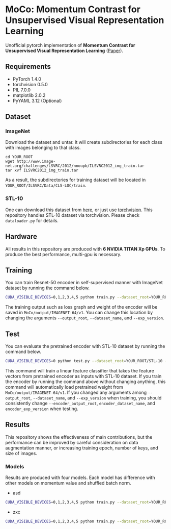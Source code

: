 # MoCo: Momentum Contrast for Unsupervised Visual Representation Learning
Unofficial pytorch implementation of __Momentum Contrast for Unsupervised Visual Representation Learning__ ([Paper](https://arxiv.org/abs/1911.05722)).  

## Requirements  
- PyTorch 1.4.0
- torchvision 0.5.0
- PIL 7.0.0
- matplotlib 2.0.2
- PyYAML 3.12 (Optional)  

## Dataset  
### ImageNet  
Download the dataset and untar. It will create subdirectories for each class with images belonging to that class.   
``` 
cd YOUR_ROOT  
wget http://www.image-net.org/challenges/LSVRC/2012/nnoupb/ILSVRC2012_img_train.tar  
tar xvf ILSVRC2012_img_train.tar  
```  
As a result, the subdirectories for training dataset will be located in ```YOUR_ROOT/ILSVRC/Data/CLS-LOC/train```.

### STL-10  
One can download this dataset from [here](http://ai.stanford.edu/~acoates/stl10/), or just use [torchvision](https://pytorch.org/docs/stable/torchvision/datasets.html). This repository handles STL-10 dataset via torchvision. Please check ```dataloader.py``` for details.

## Hardware  
All results in this repository are produced with __6 NVIDIA TITAN Xp GPUs__. To produce the best performance, multi-gpu is necessary.
  
## Training  
You can train Resnet-50 encoder in self-supervised manner with ImageNet dataset by running the command below.
```bash
CUDA_VISIBLE_DEVICES=0,1,2,3,4,5 python train.py --dataset_root=YOUR_ROOT/ILSVRC/Data/CLS-LOC/train --shuffle_bn --save_config 
```
The training output such as loss graph and weight of the encoder will be saved in ```MoCo/output/IMAGENET-64/v1```. You can change this location by changing the arguments ```--output_root```, ```--dataset_name```, and ```--exp_version```.

## Test  
You can evaluate the pretrained encoder with STL-10 dataset by running the command below.
```bash
CUDA_VISIBLE_DEVICES=0 python test.py --dataset_root=YOUR_ROOT/STL-10 --load_pretrained_epoch=100
```
This command will train a linear feature classifier that takes the feature vectors from pretrained encoder as inputs with STL-10 dataset. If you train the encoder by running the command above without changing anything, this command will automatically load pretrained weight from ```MoCo/output/IMAGENET-64/v1```. If you changed any arguments among ```--output_root```, ```--dataset_name```, and ```--exp_version``` when training, you should consistently change ```--encoder_output_root```, ```encoder_dataset_name```, and ```encoder_exp_version``` when testing.

## Results
This repository shows the effectiveness of main contributions, but the performance can be improved by careful consideration on data augmentation manner, or increasing training epoch, number of keys, and size of images.  

### Models
Results are produced with four models. Each model has difference with other models on momentum value and shuffled batch norm.    
- asd
```bash
CUDA_VISIBLE_DEVICES=0,1,2,3,4,5 python train.py --dataset_root=YOUR_ROOT/ILSVRC/Data/CLS-LOC/train --shuffle_bn --save_config 
```  
  
- zxc
```bash
CUDA_VISIBLE_DEVICES=0,1,2,3,4,5 python train.py --dataset_root=YOUR_ROOT/ILSVRC/Data/CLS-LOC/train --shuffle_bn --save_config 
```  

